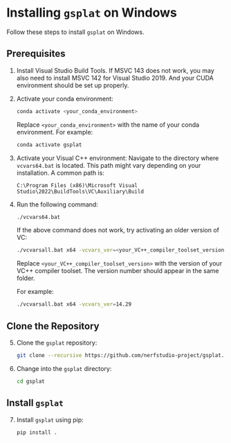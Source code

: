 # Installing `gsplat` on Windows

Follow these steps to install `gsplat` on Windows.

## Prerequisites

1. Install Visual Studio Build Tools. If MSVC 143 does not work, you may also need to install MSVC 142 for Visual Studio 2019. And your CUDA environment should be set up properly.

2. Activate your conda environment:
    ```bash
    conda activate <your_conda_environment>
    ```
    Replace `<your_conda_environment>` with the name of your conda environment. For example:
    ```bash
    conda activate gsplat
    ```

3. Activate your Visual C++ environment:
    Navigate to the directory where `vcvars64.bat` is located. This path might vary depending on your installation. A common path is:
    ```
    C:\Program Files (x86)\Microsoft Visual Studio\2022\BuildTools\VC\Auxiliary\Build
    ```

4. Run the following command:
    ```bash
    ./vcvars64.bat
    ```

    If the above command does not work, try activating an older version of VC:
    ```bash
    ./vcvarsall.bat x64 -vcvars_ver=<your_VC++_compiler_toolset_version>
    ```
    Replace `<your_VC++_compiler_toolset_version>` with the version of your VC++ compiler toolset. The version number should appear in the same folder.
    
    For example:
    ```bash
    ./vcvarsall.bat x64 -vcvars_ver=14.29
    ```

## Clone the Repository

5. Clone the `gsplat` repository:
    ```bash
    git clone --recursive https://github.com/nerfstudio-project/gsplat.git
    ```

6. Change into the `gsplat` directory:
    ```bash
    cd gsplat
    ```

## Install `gsplat`

7. Install `gsplat` using pip:
    ```bash
    pip install .
    ```
